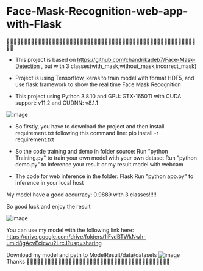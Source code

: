 # Face-Mask-Recognition-web-app-with-Flask
🚀🚀🚀🚀🚀🚀🚀🚀🚀🚀🚀🚀🚀🚀🚀🚀🚀🚀🚀🚀🚀🚀🚀🚀🚀🚀🚀🚀🚀🚀🚀🚀🚀🚀🚀🚀🚀🚀🚀🚀🚀🚀🚀🚀🚀🚀🚀🚀🚀🚀🚀🚀🚀🚀🚀🚀

 
+ This project is based on https://github.com/chandrikadeb7/Face-Mask-Detection , but with 3 classes(with_mask,without_mask,incorrect_mask)


+ Project is using Tensorflow, keras to train model with format HDF5, and use flask framework to show the real time Face Mask Recognition 

+ This project using Python 3.8.10 and GPU: GTX-1650TI with CUDA support: v11.2 and CUDNN: v8.1.1

![image](https://user-images.githubusercontent.com/74602408/141684105-ead6da98-6888-4fcf-849b-006f3cc334fa.png)

+ So firstly, you have to download the project and then install requirement.txt 
 following this command line: pip install -r requirement.txt
 
+ So the code training and demo in folder source: 
Run "python Training.py" to train your own model with your own dataset
Run "python demo.py" to inference your result or my result model with webcam 

+ The code for web inference in the folder: Flask
Run "python app.py" to inference in your local host

My model have a good accurracy: 0.9889 with 3 classes!!!!!

So good luck and enjoy the result 

![image](https://user-images.githubusercontent.com/74602408/141684297-275b4fa3-33b4-4d7e-a2d5-af3e0ae3ea5e.png)

You can use my model with the following link here: https://drive.google.com/drive/folders/1iFvdBTWkNwh-umId8gAcvEcicwu2LrcJ?usp=sharing

Download my model and path to ModelResult/data/datasets 
![image](https://user-images.githubusercontent.com/74602408/141685685-a2dcb758-d022-4d3b-bbad-e5563329e0af.png)
Thanks  🚀🚀🚀🚀🚀🚀🚀🚀🚀🚀🚀🚀🚀🚀🚀🚀🚀🚀🚀🚀🚀🚀🚀🚀🚀🚀🚀🚀🚀🚀🚀🚀🚀🚀🚀🚀🚀🚀🚀🚀🚀

